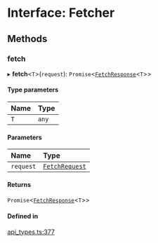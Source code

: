 # Interface: Fetcher

## Methods

### fetch

▸ **fetch**<`T`\>(`request`): `Promise`<[`FetchResponse`](FetchResponse.md)<`T`\>\>

#### Type parameters

| Name | Type |
| :------ | :------ |
| `T` | `any` |

#### Parameters

| Name | Type |
| :------ | :------ |
| `request` | [`FetchRequest`](FetchRequest.md) |

#### Returns

`Promise`<[`FetchResponse`](FetchResponse.md)<`T`\>\>

#### Defined in

[api_types.ts:377](https://github.com/coda/packs-sdk/blob/main/api_types.ts#L377)
